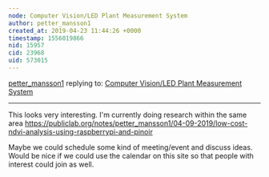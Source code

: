 ```yaml
---
node: Computer Vision/LED Plant Measurement System
author: petter_mansson1
created_at: 2019-04-23 11:44:26 +0000
timestamp: 1556019866
nid: 15957
cid: 23968
uid: 573015
---
```




[petter_mansson1](../profile/petter_mansson1) replying to: [Computer Vision/LED Plant Measurement System](../notes/MaggPi/03-15-2018/computer-vision-led-plant-measurement-system)

----
 This looks very interesting. I'm currently doing research within the same area https://publiclab.org/notes/petter_mansson1/04-09-2019/low-cost-ndvi-analysis-using-raspberrypi-and-pinoir

Maybe we could schedule some kind of meeting/event and discuss ideas. Would be nice if we could use the calendar on this site so that people with interest could join as well.
